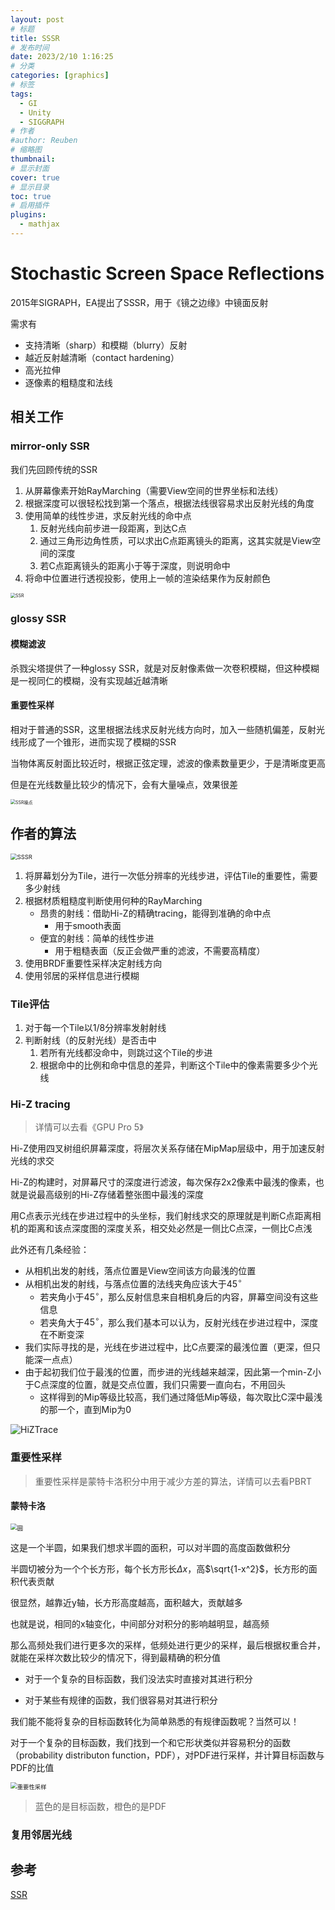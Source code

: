```yaml
---
layout: post
# 标题
title: SSSR
# 发布时间
date: 2023/2/10 1:16:25  
# 分类
categories: [graphics] 
# 标签
tags:
  - GI
  - Unity
  - SIGGRAPH
# 作者
#author: Reuben
# 缩略图
thumbnail: 
# 显示封面
cover: true
# 显示目录
toc: true
# 启用插件
plugins:
  - mathjax
---
```


# Stochastic Screen Space Reflections

2015年SIGRAPH，EA提出了SSSR，用于《镜之边缘》中镜面反射

需求有

- 支持清晰（sharp）和模糊（blurry）反射
- 越近反射越清晰（contact hardening）
- 高光拉伸
- 逐像素的粗糙度和法线

## 相关工作

### mirror-only SSR

我们先回顾传统的SSR

1. 从屏幕像素开始RayMarching（需要View空间的世界坐标和法线）
2. 根据深度可以很轻松找到第一个落点，根据法线很容易求出反射光线的角度
3. 使用简单的线性步进，求反射光线的命中点
   1. 反射光线向前步进一段距离，到达C点
   2. 通过三角形边角性质，可以求出C点距离镜头的距离，这其实就是View空间的深度
   3. 若C点距离镜头的距离小于等于深度，则说明命中
4. 将命中位置进行透视投影，使用上一帧的渲染结果作为反射颜色

<img src="../../images/SSR.png" alt="SSR" style="zoom:50%;" />

### glossy SSR

#### 模糊滤波

杀戮尖塔提供了一种glossy SSR，就是对反射像素做一次卷积模糊，但这种模糊是一视同仁的模糊，没有实现越近越清晰

#### 重要性采样

相对于普通的SSR，这里根据法线求反射光线方向时，加入一些随机偏差，反射光线形成了一个锥形，进而实现了模糊的SSR

当物体离反射面比较近时，根据正弦定理，滤波的像素数量更少，于是清晰度更高

但是在光线数量比较少的情况下，会有大量噪点，效果很差

<img src="../../images/SSR噪点.png" alt="SSR噪点" style="zoom:50%;" />

## 作者的算法

<img src="../../images/SSSR.png" alt="SSSR" style="zoom: 67%;" />

1. 将屏幕划分为Tile，进行一次低分辨率的光线步进，评估Tile的重要性，需要多少射线
2. 根据材质粗糙度判断使用何种的RayMarching
   - 昂贵的射线：借助Hi-Z的精确tracing，能得到准确的命中点
     - 用于smooth表面
   - 便宜的射线：简单的线性步进
     - 用于粗糙表面（反正会做严重的滤波，不需要高精度）
3. 使用BRDF重要性采样决定射线方向
4. 使用邻居的采样信息进行模糊

### Tile评估

1. 对于每一个Tile以1/8分辨率发射射线
2. 判断射线（的反射光线）是否击中
   1. 若所有光线都没命中，则跳过这个Tile的步进
   2. 根据命中的比例和命中信息的差异，判断这个Tile中的像素需要多少个光线

### Hi-Z tracing

> 详情可以去看《GPU Pro 5》

Hi-Z使用四叉树组织屏幕深度，将层次关系存储在MipMap层级中，用于加速反射光线的求交

Hi-Z的构建时，对屏幕尺寸的深度进行滤波，每次保存2x2像素中最浅的像素，也就是说最高级别的Hi-Z存储着整张图中最浅的深度

用C点表示光线在步进过程中的头坐标，我们射线求交的原理就是判断C点距离相机的距离和该点深度图的深度关系，相交处必然是一侧比C点深，一侧比C点浅

 此外还有几条经验：

- 从相机出发的射线，落点位置是View空间该方向最浅的位置
- 从相机出发的射线，与落点位置的法线夹角应该大于$45^{\circ}$
  - 若夹角小于$45^{\circ}$，那么反射信息来自相机身后的内容，屏幕空间没有这些信息
  - 若夹角大于$45^{\circ}$，那么我们基本可以认为，反射光线在步进过程中，深度在不断变深
- 我们实际寻找的是，光线在步进过程中，比C点要深的最浅位置（更深，但只能深一点点）
- 由于起初我们位于最浅的位置，而步进的光线越来越深，因此第一个min-Z小于C点深度的位置，就是交点位置，我们只需要一直向右，不用回头
  - 这样得到的Mip等级比较高，我们通过降低Mip等级，每次取比C深中最浅的那一个，直到Mip为0

<img src="../../images/HiZTrace.png" alt="HiZTrace"  />



### 重要性采样

> 重要性采样是蒙特卡洛积分中用于减少方差的算法，详情可以去看PBRT

#### 蒙特卡洛

<img src="../../images/圆.png" alt="圆" style="zoom:67%;" />

这是一个半圆，如果我们想求半圆的面积，可以对半圆的高度函数做积分

半圆切被分为一个个长方形，每个长方形长$\Delta x$，高$\sqrt{1-x^2}$，长方形的面积代表贡献

很显然，越靠近y轴，长方形高度越高，面积越大，贡献越多

也就是说，相同的x轴变化，中间部分对积分的影响越明显，越高频

那么高频处我们进行更多次的采样，低频处进行更少的采样，最后根据权重合并，就能在采样次数比较少的情况下，得到最精确的积分值





- 对于一个复杂的目标函数，我们没法实时直接对其进行积分

- 对于某些有规律的函数，我们很容易对其进行积分

我们能不能将复杂的目标函数转化为简单熟悉的有规律函数呢？当然可以！

对于一个复杂的目标函数，我们找到一个和它形状类似并容易积分的函数（probability distributon function，PDF），对PDF进行采样，并计算目标函数与PDF的比值

<img src="../../images/重要性采样.png" alt="重要性采样" style="zoom:67%;" />

> 蓝色的是目标函数，橙色的是PDF



### 复用邻居光线

## 参考

[SSR](https://lettier.github.io/3d-game-shaders-for-beginners/screen-space-reflection.html)


















